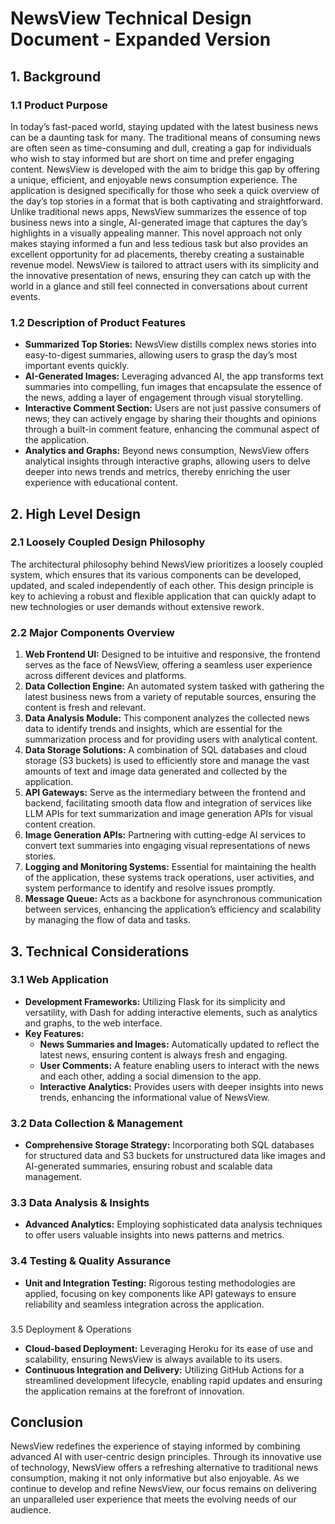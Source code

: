 # NewsView Technical Design Document - Expanded Version

## 1. Background

### 1.1 Product Purpose

In today’s fast-paced world, staying updated with the latest business news can be a daunting task for many. The traditional means of consuming news are often seen as time-consuming and dull, creating a gap for individuals who wish to stay informed but are short on time and prefer engaging content. NewsView is developed with the aim to bridge this gap by offering a unique, efficient, and enjoyable news consumption experience. The application is designed specifically for those who seek a quick overview of the day’s top stories in a format that is both captivating and straightforward. Unlike traditional news apps, NewsView summarizes the essence of top business news into a single, AI-generated image that captures the day’s highlights in a visually appealing manner. This novel approach not only makes staying informed a fun and less tedious task but also provides an excellent opportunity for ad placements, thereby creating a sustainable revenue model. NewsView is tailored to attract users with its simplicity and the innovative presentation of news, ensuring they can catch up with the world in a glance and still feel connected in conversations about current events.

### 1.2 Description of Product Features

- **Summarized Top Stories:** NewsView distills complex news stories into easy-to-digest summaries, allowing users to grasp the day’s most important events quickly.
- **AI-Generated Images:** Leveraging advanced AI, the app transforms text summaries into compelling, fun images that encapsulate the essence of the news, adding a layer of engagement through visual storytelling.
- **Interactive Comment Section:** Users are not just passive consumers of news; they can actively engage by sharing their thoughts and opinions through a built-in comment feature, enhancing the communal aspect of the application.
- **Analytics and Graphs:** Beyond news consumption, NewsView offers analytical insights through interactive graphs, allowing users to delve deeper into news trends and metrics, thereby enriching the user experience with educational content.

## 2. High Level Design

### 2.1 Loosely Coupled Design Philosophy

The architectural philosophy behind NewsView prioritizes a loosely coupled system, which ensures that its various components can be developed, updated, and scaled independently of each other. This design principle is key to achieving a robust and flexible application that can quickly adapt to new technologies or user demands without extensive rework.

### 2.2 Major Components Overview

1. **Web Frontend UI:** Designed to be intuitive and responsive, the frontend serves as the face of NewsView, offering a seamless user experience across different devices and platforms.
2. **Data Collection Engine:** An automated system tasked with gathering the latest business news from a variety of reputable sources, ensuring the content is fresh and relevant.
3. **Data Analysis Module:** This component analyzes the collected news data to identify trends and insights, which are essential for the summarization process and for providing users with analytical content.
4. **Data Storage Solutions:** A combination of SQL databases and cloud storage (S3 buckets) is used to efficiently store and manage the vast amounts of text and image data generated and collected by the application.
5. **API Gateways:** Serve as the intermediary between the frontend and backend, facilitating smooth data flow and integration of services like LLM APIs for text summarization and image generation APIs for visual content creation.
6. **Image Generation APIs:** Partnering with cutting-edge AI services to convert text summaries into engaging visual representations of news stories.
7. **Logging and Monitoring Systems:** Essential for maintaining the health of the application, these systems track operations, user activities, and system performance to identify and resolve issues promptly.
8. **Message Queue:** Acts as a backbone for asynchronous communication between services, enhancing the application’s efficiency and scalability by managing the flow of data and tasks.

## 3. Technical Considerations

### 3.1 Web Application

- **Development Frameworks:** Utilizing Flask for its simplicity and versatility, with Dash for adding interactive elements, such as analytics and graphs, to the web interface.
- **Key Features:**
  - **News Summaries and Images:** Automatically updated to reflect the latest news, ensuring content is always fresh and engaging.
  - **User Comments:** A feature enabling users to interact with the news and each other, adding a social dimension to the app.
  - **Interactive Analytics:** Provides users with deeper insights into news trends, enhancing the informational value of NewsView.

### 3.2 Data Collection & Management

- **Comprehensive Storage Strategy:** Incorporating both SQL databases for structured data and S3 buckets for unstructured data like images and AI-generated summaries, ensuring robust and scalable data management.

### 3.3 Data Analysis & Insights

- **Advanced Analytics:** Employing sophisticated data analysis techniques to offer users valuable insights into news patterns and metrics.

### 3.4 Testing & Quality Assurance

- **Unit and Integration Testing:** Rigorous testing methodologies are applied, focusing on key components like API gateways to ensure reliability and seamless integration across the application.

### 

3.5 Deployment & Operations

- **Cloud-based Deployment:** Leveraging Heroku for its ease of use and scalability, ensuring NewsView is always available to its users.
- **Continuous Integration and Delivery:** Utilizing GitHub Actions for a streamlined development lifecycle, enabling rapid updates and ensuring the application remains at the forefront of innovation.

## Conclusion

NewsView redefines the experience of staying informed by combining advanced AI with user-centric design principles. Through its innovative use of technology, NewsView offers a refreshing alternative to traditional news consumption, making it not only informative but also enjoyable. As we continue to develop and refine NewsView, our focus remains on delivering an unparalleled user experience that meets the evolving needs of our audience.
